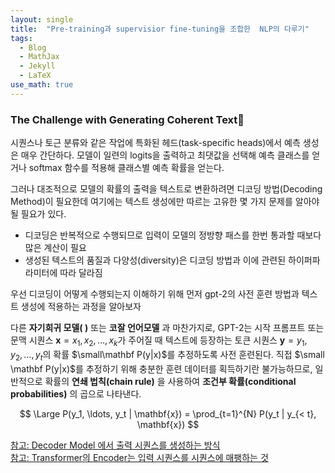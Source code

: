 ```yaml
---
layout: single
title:  "Pre-training과 supervisior fine-tuning을 조합한  NLP의 다루기"
tags:
  - Blog
  - MathJax
  - Jekyll
  - LaTeX
use_math: true
---
```


### The Challenge with Generating Coherent Text

시퀀스나 토근 분류와 같은 작업에 특화된 헤드(task-specific heads)에서 예측 생성은 매우 간단하다. 모델이 일련의 logits을 출력하고 최댓값을 선택해 예측 클래스를 얻거나 softmax 함수를 적용해 클래스별 예측 확률을 얻는다. 

그러나 대조적으로 모델의 확률의 출력을 텍스트로 변환하려면 디코딩 방법(Decoding Method)이 필요한데 여기에는 텍스트 생성에만 따르는 고유한 몇 가지 문제를 알아야될 필요가 있다. 
- 디코딩은 반복적으로 수행되므로 입력이 모델의 정방향 패스를 한번 통과할 때보다 많은 계산이 필요
- 생성된 텍스트의 품질과 다양성(diversity)은 디코딩 방법과 이에 관련된 하이퍼파라미터에 따라 달라짐

우선 디코딩이 어떻게 수행되는지 이해하기 위해 먼저 gpt-2의 사전 훈련 방법과 텍스트 생성에 적용하는 과정을 알아보자  

다른 __자기희귀 모델( )__ 또는 __코잘 언어모델__ 과 마찬가지로, GPT-2는 시작 프롬프트 또는 문맥 시퀀스 $\mathbf{x} = x_1, x_2, \ldots, x_k$가 주어질 때 텍스트에 등장하는 토큰 시퀀스 $\mathbf{y} = y_1, y_2, \ldots, y_t$의 확률 $\small\mathbf P(y|x)$를 추정하도록 사전 훈련된다. 직접 $\small \mathbf P(y|x)$를 추정하기 위해 충분한 훈련 데이터를 획득하기란 불가능하므로, 일반적으로 확률의 __연쇄 법칙(chain rule)__ 을 사용하여 __조건부 확률(conditional probabilities)__ 의 곱으로 나타낸다.


$$ \Large P(y_1, \ldots, y_t | \mathbf{x}) = \prod_{t=1}^{N} P(y_t | y_{< t}, \mathbf{x}) $$

[참고: Decoder Model 에서 출력 시퀀스를 생성하는 방식](https://jalammar.github.io/illustrated-transformer)  
[참고: Transformer의 Encoder는 입력 시퀀스를 시퀀스에 매팽하는 것](https://machinelearningmastery.com/the-transformer-model/)
